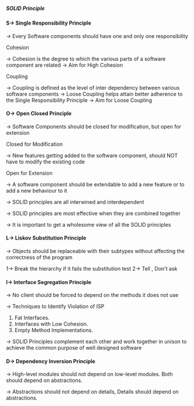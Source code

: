 ##### SOLID Principle

#### S-> Single Responsibility Principle

-> Every Software components should have one and only one responsibility

Cohesion

-> Cohesion is the degree to which the various parts of a software component are related
-> Aim for High Cohesion

Coupling

-> Coupling is defined as the level of inter dependency between various software components
-> Loose Coupling helps attain better adherence to the Single Responsibility Principle
-> Aim for Loose Coupling

#### O-> Open Closed Principle

-> Software Components should be closed for modification, but open for extension

Closed for Modification

-> New features getting added to the software component, should NOT have to modify the existing code

Open for Extension

-> A software component should be extendable to add a new feature or to add a new behaviour to it

-> SOLID principles are all interwined and interdependent

-> SOLID principles are most effective when they are combined together

-> It is important to get a wholesome view of all the SOLID principles

#### L-> Liskov Substitution Principle

-> Objects should be replaceable with their subtypes without affecting the correctness of the program

1-> Break the hierarchy if it fails the substitution test
2-> Tell , Don't ask

#### I-> Interface Segregation Principle

-> No client should be forced to depend on the methods it does not use

-> Techniques to Identify Violation of ISP

1. Fat Interfaces.
2. Interfaces with Low Cohesion.
3. Empty Method Implementations.

-> SOLID Principles complement each other and work together in unison to achieve the common purpose of well designed software

#### D-> Dependency Inversion Principle

-> High-level modules should not depend on low-level modules. Both should depend on abstractions.

-> Abstractions should not depend on details, Details should depend on abstractions.
